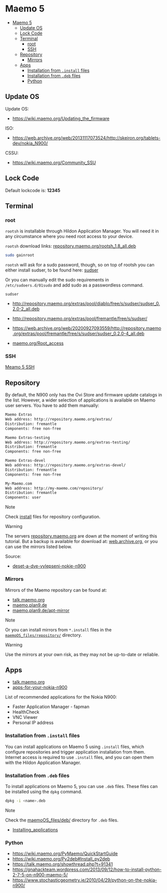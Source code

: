 # Maemo 5 

- [Maemo 5](#maemo-5)
  - [Update OS](#update-os)
  - [Lock Code](#lock-code)
  - [Terminal](#terminal)
    - [root](#root)
    - [SSH](#ssh)
  - [Repository](#repository)
    - [Mirrors](#mirrors)
  - [Apps](#apps)
    - [Installation from `.install` files](#installation-from-install-files)
    - [Installation from `.deb` files](#installation-from-deb-files)
    - [Python](#python)


## Update OS
Update OS:
- https://wiki.maemo.org/Updating_the_firmware

ISO:
- https://web.archive.org/web/20131117073524/http://skeiron.org/tablets-dev/nokia_N900/

CSSU:
- https://wiki.maemo.org/Community_SSU

## Lock Code
Default lockcode is: **12345**

## Terminal
### root

`rootsh` is installable through Hildon Application Manager. You will need it in any circumstance where you need root access to your device.  

`rootsh` download links: [repository.maemo.org/rootsh_1.8_all.deb](http://repository.maemo.org/extras/pool/fremantle/free/r/rootsh/rootsh_1.8_all.deb)


```bash
sudo gainroot
```

`rootsh` will ask for a sudo password, though, so on top of rootsh you can either install sudser, to be found here: 
[sudser](http://maemo.org/packages/view/sudser/)  
  
Or you can manually edit the sudo requirements in  
`/etc/sudoers.d/01sudo` and add sudo as a passwordless command.

`sudser`
- http://repository.maemo.org/extras/pool/diablo/free/s/sudser/sudser_0.2.0-2_all.deb
- http://repository.maemo.org/extras/pool/fremantle/free/s/sudser/
- https://web.archive.org/web/20200927093559/http://repository.maemo.org/extras/pool/fremantle/free/s/sudser/sudser_0.2.0-4_all.deb


- [maemo.org/Root_access](https://wiki.maemo.org/Root_access)

### SSH

[Meamo 5 SSH](../doc/Nokia%20N900%20-%20SSH.md)

## Repository
By default, the N900 only has the Ovi Store and firmware update catalogs in the list. However, a wider selection of applications is available on Maemo user servers. You have to add them manually:

```txt
Maemo Extras
Web address: http://repository.maemo.org/extras/
Distribution: fremantle
Components: free non-free

Maemo Extras-testing
Web address: http://repository.maemo.org/extras-testing/
Distribution: fremantle
Components: free non-free

Maemo Extras-devel
Web address: http://repository.maemo.org/extras-devel/
Distribution: fremantle
Components: free non-free

My-Maemo.com
Web address: http://my-maemo.com/repository/
Distribution: fremantle
Components: user
```

> [!note]
> Check [install](./repository/) files for repository configuration.

> [!warning]
> The servers [repository.maemo.org](repository.maemo.org) are down at the moment of writing this tutorial. But a backup is available for download at:
[web.archive.org](https://web.archive.org/web/20250201032157/http://repository.maemo.org/), or you can use the mirrors listed below.


Source:
- [deset-a-dve-vylepseni-nokie-n900](https://www.idnes.cz/mobil/aplikace/deset-a-dve-vylepseni-nokie-n900-aplikace-ktere-musite-mit.A100209_192018_programy_lhc)

### Mirrors

Mirrors of the Maemo repository can be found at:
- [talk.maemo.org](https://talk.maemo.org/showthread.php?t=101524&page=3)
- [maemo.plan9.de](https://maemo.plan9.de/)
- [maemo.plan9.de/apt-mirror](https://maemo.plan9.de/apt-mirror/mirror/repository.maemo.org/)

> [!note]
> Or you can install mirrors from `*.install` files in the [`maemoOS_files/repository/`](./repository/) directory.

> [!warning]
> Use the mirrors at your own risk, as they may not be up-to-date or reliable.

## Apps
- [talk.maemo.org](https://talk.maemo.org/showthread.php?t=100636)
- [apps-for-your-nokia-n900](http://mynokiablog.com/2010/05/13/apps-apps-and-some-more-apps-for-your-nokia-n900-maemo-5/)

List of recommended applications for the Nokia N900:
- Faster Application Manager - fapman
- HealthCheck
- VNC Viewer
- Personal IP address

### Installation from `.install` files 
You can install applications on Maemo 5 using `.install` files, which configure repositories and trigger application installation from them. Internet access is required to use `.install` files, and you can open them with the Hildon Application Manager.

### Installation from `.deb` files
To install applications on Maemo 5, you can use `.deb` files. These files can be installed using the `dpkg` command.
```bash
dpkg -i <name>.deb
```

> [!note]
> Check the [maemoOS_files/deb/](./deb/) directory for `.deb` files.

- [Installing_applications](https://wiki.maemo.org/Installing_applications)

### Python
- https://wiki.maemo.org/PyMaemo/QuickStartGuide
- https://wiki.maemo.org/Py2deb#Install_py2deb
- https://talk.maemo.org/showthread.php?t=91341
- https://gnahackteam.wordpress.com/2013/09/12/how-to-install-python-2-7-5-on-n900-maemo-5/
- https://www.stochasticgeometry.ie/2010/04/29/python-on-the-nokia-n900/

